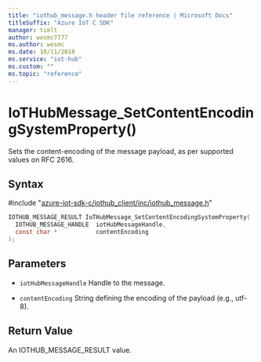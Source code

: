 ```yaml
---                             
title: "iothub_message.h header file reference | Microsoft Docs" 
titleSuffix: "Azure IoT C SDK"            
manager: timlt                 
author: wesmc7777              
ms.author: wesmc               
ms.date: 10/11/2018                    
ms.service: "iot-hub"             
ms.custom: ""                
ms.topic: "reference"        
---                            
```


# IoTHubMessage_SetContentEncodingSystemProperty()

Sets the content-encoding of the message payload, as per supported values on RFC 2616.

## Syntax

\#include "[azure-iot-sdk-c/iothub_client/inc/iothub_message.h](../iothub-message-h.md)"  
```C
IOTHUB_MESSAGE_RESULT IoTHubMessage_SetContentEncodingSystemProperty(
  IOTHUB_MESSAGE_HANDLE  iotHubMessageHandle,
  const char *           contentEncoding
);
```

## Parameters
* `iotHubMessageHandle` Handle to the message.

* `contentEncoding` String defining the encoding of the payload (e.g., utf-8).

## Return Value
An IOTHUB_MESSAGE_RESULT value.


